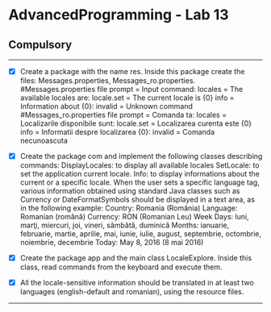 # AdvancedProgramming - Lab 13


## Compulsory

----


- [x] Create a package with the name res. Inside this package create the files: Messages.properties, Messages_ro.properties.
#Messages.properties file
prompt = Input command:
locales = The available locales are:
locale.set = The current locale is {0}
info = Information about {0}:
invalid = Unknown command
#Messages_ro.properties file
prompt = Comanda ta:
locales = Localizarile disponibile sunt:
locale.set = Localizarea curenta este {0}
info = Informatii despre localizarea {0}:
invalid = Comanda necunoascuta

- [x] Create the package com and implement the following classes describing commands:
DisplayLocales: to display all available locales
SetLocale: to set the application current locale.
Info: to display informations about the current or a specific locale.
When the user sets a specific language tag, various information obtained using standard Java classes such as Currency or DateFormatSymbols should be displayed in a text area, as in the following example:
Country: Romania (România)
Language: Romanian (română)
Currency: RON (Romanian Leu)
Week Days: luni, marţi, miercuri, joi, vineri, sâmbătă, duminică
Months: ianuarie, februarie, martie, aprilie, mai, iunie, iulie, august, septembrie, octombrie, noiembrie, decembrie
Today: May 8, 2016 (8 mai 2016)
- [x] Create the package app and the main class LocaleExplore. Inside this class, read commands from the keyboard and execute them.
- [x] All the locale-sensitive information should be translated in at least two languages (english-default and romanian), using the resource files.

-----------




